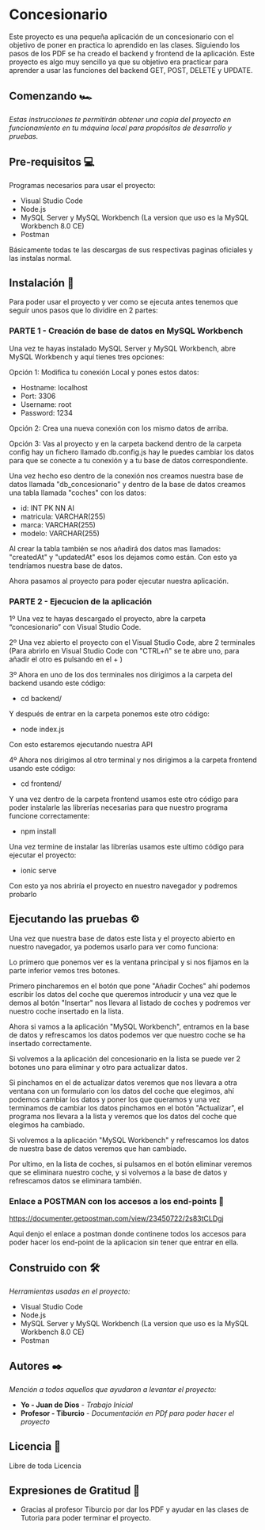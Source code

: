 # Concesionario

Este proyecto es una pequeña aplicación de un concesionario con el objetivo de poner en practica lo aprendido en las clases.
Siguiendo los pasos de los PDF se ha creado el backend y frontend de la aplicación. 
Este proyecto es algo muy sencillo ya que su objetivo era practicar para aprender a usar las funciones del backend GET, POST, DELETE y UPDATE.

## Comenzando 🏎

_Estas instrucciones te permitirán obtener una copia del proyecto en funcionamiento en tu máquina local para propósitos de desarrollo y pruebas._

## Pre-requisitos 💻

Programas necesarios para usar el proyecto:

* Visual Studio Code 
* Node.js
* MySQL Server y MySQL Workbench (La version que uso es la MySQL Workbench 8.0 CE)
* Postman

Básicamente todas te las descargas de sus respectivas paginas oficiales y las instalas normal. 

## Instalación 🔧

Para poder usar el proyecto y ver como se ejecuta antes tenemos que seguir unos pasos que lo dividire en 2 partes:

### PARTE 1 - Creación de base de datos en MySQL Workbench

Una vez te hayas instalado MySQL Server y MySQL Workbench, abre MySQL Workbench y aquí tienes tres opciones: 

Opción 1: Modifica tu conexión Local y pones estos datos:  

* Hostname: localhost
* Port: 3306
* Username: root
* Password: 1234

Opción 2: Crea una nueva conexión con los mismo datos de arriba.

Opción 3: Vas al proyecto y en la carpeta backend dentro de la carpeta config hay un fichero llamado db.config.js hay le puedes cambiar los datos para que se conecte a tu conexión y a tu base de datos correspondiente.

Una vez hecho eso dentro de la conexión nos creamos nuestra base de datos llamada "db_concesionario" y dentro de la base de datos creamos una tabla llamada "coches" con los datos:

* id: INT PK NN AI
* matricula: VARCHAR(255)
* marca: VARCHAR(255)
* modelo: VARCHAR(255)

Al crear la tabla también se nos añadirá dos datos mas llamados: "createdAt" y "updatedAt" esos los dejamos como están. Con esto ya tendríamos nuestra base de datos.

Ahora pasamos al proyecto para poder ejecutar nuestra aplicación.

### PARTE 2 - Ejecucion de la aplicación

1º Una vez te hayas descargado el proyecto, abre la carpeta “concesionario” con Visual Studio Code. 

2º Una vez abierto el proyecto con el Visual Studio Code, abre 2 terminales (Para abrirlo en Visual Studio Code con "CTRL+ñ" se te abre uno, para añadir el otro es pulsando en el + )

3º Ahora en uno de los dos terminales nos dirigimos a la carpeta del backend usando este código:

* cd backend/

Y después de entrar en la carpeta ponemos este otro código:

* node index.js

Con esto estaremos ejecutando nuestra API

4º Ahora nos dirigimos al otro terminal y nos dirigimos a la carpeta frontend usando este código:

* cd frontend/

Y una vez dentro de la carpeta frontend usamos este otro código para poder instalarle las librerías necesarias para que nuestro programa funcione correctamente:

* npm install

Una vez termine de instalar las librerías usamos este ultimo código para ejecutar el proyecto:

* ionic serve

Con esto ya nos abriría el proyecto en nuestro navegador y podremos probarlo


## Ejecutando las pruebas ⚙️

Una vez que nuestra base de datos este lista y el proyecto abierto en nuestro navegador, ya podemos usarlo para ver como funciona:

Lo primero que ponemos ver es la ventana principal y si nos fijamos en la parte inferior vemos tres botones. 

Primero pincharemos en el botón que pone "Añadir Coches" ahí podemos escribir los datos del coche que queremos introducir y una vez que le demos al botón "Insertar" nos llevara al listado de coches y podremos ver nuestro coche insertado en la lista. 

Ahora si vamos a la aplicación "MySQL Workbench", entramos en la base de datos y refrescamos los datos podemos ver que nuestro coche se ha insertado correctamente.

Si volvemos a la aplicación del concesionario en la lista se puede ver 2 botones uno para eliminar y otro para actualizar datos.

Si pinchamos en el de actualizar datos veremos que nos llevara a otra ventana con un formulario con los datos del coche que elegimos, ahí podemos cambiar los datos y poner los que queramos y una vez terminamos de cambiar los datos pinchamos en el botón "Actualizar", el programa nos llevara a la lista y veremos que los datos del coche que elegimos ha cambiado.

Si volvemos a la aplicación "MySQL Workbench" y refrescamos los datos de nuestra base de datos veremos que han cambiado.

Por ultimo, en la lista de coches, si pulsamos en el botón eliminar veremos que se eliminara nuestro coche, y si volvemos a la base de datos y refrescamos datos se eliminara también.

### Enlace a POSTMAN con los accesos a los end-points 🔌

https://documenter.getpostman.com/view/23450722/2s83tCLDgj

Aqui denjo el enlace a postman donde continene todos los accesos para poder hacer los end-point de la aplicacion sin tener que entrar en ella.

## Construido con 🛠️

_Herramientas usadas en el proyecto:_

* Visual Studio Code 
* Node.js
* MySQL Server y MySQL Workbench (La version que uso es la MySQL Workbench 8.0 CE)
* Postman
 
## Autores ✒️

_Mención a todos aquellos que ayudaron a levantar el proyecto:_

* **Yo - Juan de Dios** - *Trabajo Inicial* 
* **Profesor - Tiburcio** - *Documentación en PDf para poder hacer el proyecto*

## Licencia 📄

Libre de toda Licencia

## Expresiones de Gratitud 🎁

* Gracias al profesor Tiburcio por dar los PDF y ayudar en las clases de Tutoria para poder terminar el proyecto.
